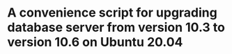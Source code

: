 # A convenience script for upgrading database server from version 10.3 to version 10.6 on Ubuntu 20.04


